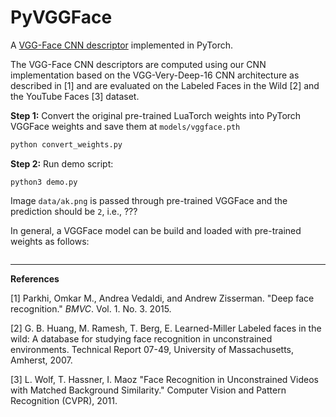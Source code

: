 # PyVGGFace 

A [VGG-Face CNN descriptor](http://www.robots.ox.ac.uk/~vgg/software/vgg_face/) implemented in PyTorch. 

The VGG-Face CNN descriptors are computed using our  CNN implementation based on the VGG-Very-Deep-16 CNN architecture as  described in [1] and are evaluated on the Labeled Faces in the Wild [2] and the YouTube Faces  [3] dataset.



**Step 1:** Convert the original pre-trained LuaTorch weights into PyTorch VGGFace weights and save them at `models/vggface.pth`

~~~bash
python convert_weights.py 
~~~



**Step 2:** Run demo script:

~~~
python3 demo.py
~~~

Image `data/ak.png` is passed through pre-trained VGGFace and the prediction should be `2`, i.e., ??? 





In general, a VGGFace model can be build and loaded with pre-trained weights as follows:

~~~python

~~~





 







------

**References**

[1] Parkhi, Omkar M., Andrea Vedaldi, and Andrew Zisserman. "Deep face recognition." *BMVC*. Vol. 1. No. 3. 2015.

 [2] G. B. Huang, M. Ramesh, T. Berg, E. Learned-Miller Labeled faces in the wild: A database for studying face recognition in unconstrained environments. Technical Report 07-49, University of Massachusetts, Amherst, 2007.                   

 [3] L. Wolf, T. Hassner, I. Maoz "Face Recognition in Unconstrained Videos with Matched Background Similarity." Computer Vision and Pattern Recognition (CVPR), 2011.     

